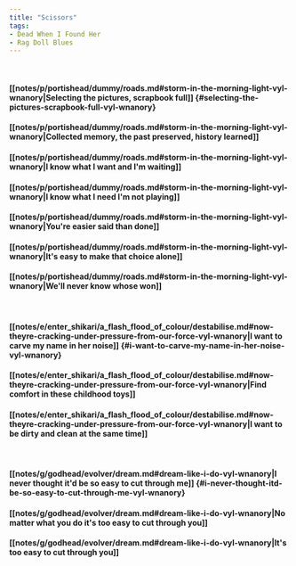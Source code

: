 ```yaml
---
title: "Scissors"
tags:
- Dead When I Found Her
- Rag Doll Blues
---
```

&nbsp;
#### [[notes/p/portishead/dummy/roads.md#storm-in-the-morning-light-vyl-wnanory|Selecting the pictures, scrapbook full]] {#selecting-the-pictures-scrapbook-full-vyl-wnanory}
#### [[notes/p/portishead/dummy/roads.md#storm-in-the-morning-light-vyl-wnanory|Collected memory, the past preserved, history learned]]
#### [[notes/p/portishead/dummy/roads.md#storm-in-the-morning-light-vyl-wnanory|I know what I want and I'm waiting]]
#### [[notes/p/portishead/dummy/roads.md#storm-in-the-morning-light-vyl-wnanory|I know what I need I'm not playing]]
#### [[notes/p/portishead/dummy/roads.md#storm-in-the-morning-light-vyl-wnanory|You're easier said than done]]
#### [[notes/p/portishead/dummy/roads.md#storm-in-the-morning-light-vyl-wnanory|It's easy to make that choice alone]]
#### [[notes/p/portishead/dummy/roads.md#storm-in-the-morning-light-vyl-wnanory|We'll never know whose won]]
&nbsp;
#### [[notes/e/enter_shikari/a_flash_flood_of_colour/destabilise.md#now-theyre-cracking-under-pressure-from-our-force-vyl-wnanory|I want to carve my name in her noise]] {#i-want-to-carve-my-name-in-her-noise-vyl-wnanory}
#### [[notes/e/enter_shikari/a_flash_flood_of_colour/destabilise.md#now-theyre-cracking-under-pressure-from-our-force-vyl-wnanory|Find comfort in these childhood toys]]
#### [[notes/e/enter_shikari/a_flash_flood_of_colour/destabilise.md#now-theyre-cracking-under-pressure-from-our-force-vyl-wnanory|I want to be dirty and clean at the same time]]
&nbsp;
#### [[notes/g/godhead/evolver/dream.md#dream-like-i-do-vyl-wnanory|I never thought it'd be so easy to cut through me]] {#i-never-thought-itd-be-so-easy-to-cut-through-me-vyl-wnanory}
#### [[notes/g/godhead/evolver/dream.md#dream-like-i-do-vyl-wnanory|No matter what you do it's too easy to cut through you]]
#### [[notes/g/godhead/evolver/dream.md#dream-like-i-do-vyl-wnanory|It's too easy to cut through you]]
